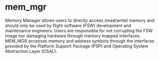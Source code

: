# mem_mgr
Memory Manager allows users to directly access (read/write) memory and should only be used by flight software (FSW) development and maintenance engineers.  Users are responsible for not corrupting the FSW image nor damaging hardware through memory mapped interfaces. MEM_MGR accesses memory and address symbols through the interfaces provided by the Platform Support Package (PSP) and Operating System Abstraction Layer (OSAL). 
